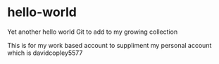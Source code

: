 # hello-world
Yet another hello world Git to add to my growing collection

This is for my work based account to suppliment my personal account which is davidcopley5577
